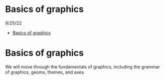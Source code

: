Basics of graphics
================
9/25/22

-   <a href="#basics-of-graphics" id="toc-basics-of-graphics">Basics of
    graphics</a>

# Basics of graphics

We will move through the fundamentals of graphics, including the grammar
of graphics, geoms, themes, and axes.
